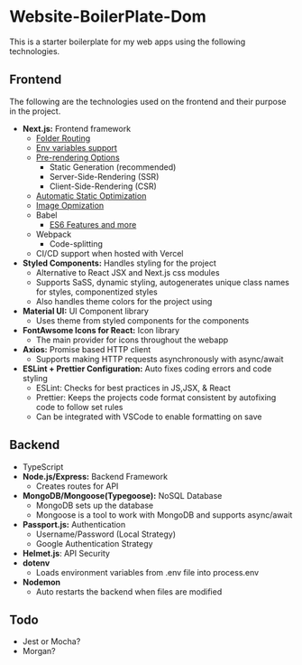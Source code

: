 # Website-BoilerPlate-Dom

This is a starter boilerplate for my web apps using the following technologies.

## Frontend
The following are the technologies used on the frontend and their purpose in the project.
* **Next.js:** Frontend framework
  * [Folder Routing](https://nextjs.org/docs/routing/introduction)
  * [Env variables support](https://nextjs.org/docs/api-reference/next.config.js/environment-variables)
  * [Pre-rendering Options](https://nextjs.org/docs/basic-features/pages#pre-rendering)
    * Static Generation (recommended)
    * Server-Side-Rendering (SSR)
    * Client-Side-Rendering (CSR)
  * [Automatic Static Optimization](https://nextjs.org/docs/advanced-features/automatic-static-optimization)
  * [Image Opmization](https://nextjs.org/docs/basic-features/image-optimization)
  * Babel
    * [ES6 Features and more](https://nextjs.org/docs/basic-features/supported-browsers-features#javascript-language-features)
  * Webpack
    * Code-splitting
  * CI/CD support when hosted with Vercel
* **Styled Components:** Handles styling for the project
  * Alternative to React JSX and Next.js css modules
  * Supports SaSS, dynamic styling, autogenerates unique class names for styles, componentized styles
  * Also handles theme colors for the project using
* **Material UI:** UI Component library 
  * Uses theme from styled components for the components
* **FontAwsome Icons for React:** Icon library
  * The main provider for icons throughout the webapp  
* **Axios:** Promise based HTTP client
  *  Supports making HTTP requests asynchronously with async/await
* **ESLint + Prettier Configuration:** Auto fixes coding errors and code styling
  * ESLint: Checks for best practices in JS,JSX, & React
  * Prettier: Keeps the projects code format consistent by autofixing code to follow set rules
  * Can be integrated with VSCode to enable formatting on save

## Backend
* TypeScript
* **Node.js/Express:** Backend Framework
  * Creates routes for API
* **MongoDB/Mongoose(Typegoose):** NoSQL Database
  * MongoDB sets up the database
  * Mongoose is a tool to work with MongoDB and supports async/await
* **Passport.js:** Authentication
  * Username/Password (Local Strategy)
  * Google Authentication Strategy
* **Helmet.js**: API Security
* **dotenv**
  * Loads environment variables from .env file into process.env
* **Nodemon**
  *  Auto restarts the backend when files are modified

## Todo
* Jest or Mocha?
* Morgan?

 
